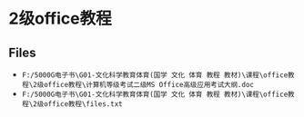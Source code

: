 # 2级office教程

## Files

- `F:/5000G电子书\G01-文化科学教育体育(国学 文化 体育 教程 教材)\课程\office教程\2级office教程\计算机等级考试二级MS Office高级应用考试大纲.doc`
- `F:/5000G电子书\G01-文化科学教育体育(国学 文化 体育 教程 教材)\课程\office教程\2级office教程\files.txt`
